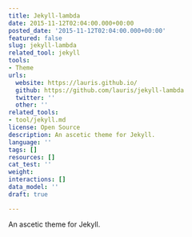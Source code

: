 ```yaml
---
title: Jekyll-lambda
date: 2015-11-12T02:04:00.000+00:00
posted_date: '2015-11-12T02:04:00.000+00:00'
featured: false
slug: jekyll-lambda
related_tool: jekyll
tools:
- Theme
urls:
  website: https://lauris.github.io/
  github: https://github.com/lauris/jekyll-lambda
  twitter: ''
  other: ''
related_tools:
- tool/jekyll.md
license: Open Source
description: An ascetic theme for Jekyll.
language: ''
tags: []
resources: []
cat_test: ''
weight: 
interactions: []
data_model: ''
draft: true

---
```

An ascetic theme for Jekyll.
